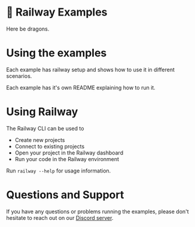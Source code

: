 # 🚂 Railway Examples

Here be dragons.

# Using the examples

Each example has railway setup and shows how to use it in different scenarios.

Each example has it's own README explaining how to run it.

# Using Railway

The Railway CLI can be used to

- Create new projects
- Connect to existing projects
- Open your project in the Railway dashboard
- Run your code in the Railway environment

Run `railway --help` for usage information.

# Questions and Support

If you have any questions or problems running the examples, please don't hesitate to reach out on our [Discord server](https://discord.gg/xAm2w6g).
